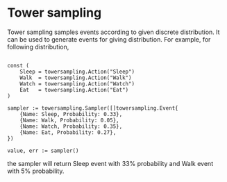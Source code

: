 # Tower sampling

Tower sampling samples events according to given discrete distribution.
It can be used to generate events for giving distribution.
For example, for following distribution,
```golang

const (
	Sleep = towersampling.Action("Sleep")
	Walk  = towersampling.Action("Walk")
	Watch = towersampling.Action("Watch")
	Eat   = towersampling.Action("Eat")
)

sampler := towersampling.Sampler([]towersampling.Event{
	{Name: Sleep, Probability: 0.33},
	{Name: Walk, Probability: 0.05},
	{Name: Watch, Probability: 0.35},
	{Name: Eat, Probability: 0.27},
})

value, err := sampler()
```


the sampler will return Sleep event with 33% probability and Walk event with 5% probability.
